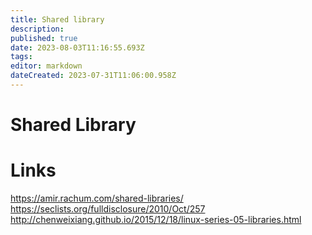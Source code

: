 ```yaml
---
title: Shared library
description: 
published: true
date: 2023-08-03T11:16:55.693Z
tags: 
editor: markdown
dateCreated: 2023-07-31T11:06:00.958Z
---
```


# Shared Library

# Links

https://amir.rachum.com/shared-libraries/
https://seclists.org/fulldisclosure/2010/Oct/257
http://chenweixiang.github.io/2015/12/18/linux-series-05-libraries.html